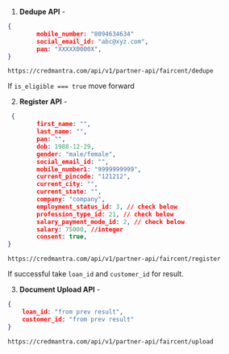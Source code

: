 1. **Dedupe API** -
```json
{
        mobile_number: "8094634634"
        social_email_id: "abc@xyz.com",
        pan: "XXXXX0000X",
}
```
```
https://credmantra.com/api/v1/partner-api/faircent/dedupe
```
If ```is_eligible === true``` move forward

2. **Register API** -
```json
 {
        first_name: "",
        last_name: "",
        pan: "",
        dob: 1988-12-29,
        gender: "male/female",
        social_email_id: "",
        mobile_number1: "9999999999",
        current_pincode: "121212",
        current_city: "",
        current_state: "",
        company: "company",
        employment_status_id: 3, // check below
        profession_type_id: 21, // check below
        salary_payment_mode_id: 2, // check below
        salary: 75000, //integer
        consent: true,
}
```
```
https://credmantra.com/api/v1/partner-api/faircent/register
```
If successful take ```loan_id``` and ```customer_id``` for result.
<div style="page-break-after: always;"></div>

3. **Document Upload API** -
```json
{
	loan_id: "from prev result",
    customer_id: "from prev result"
}
```
```
https://credmantra.com/api/v1/partner-api/faircent/upload
```
